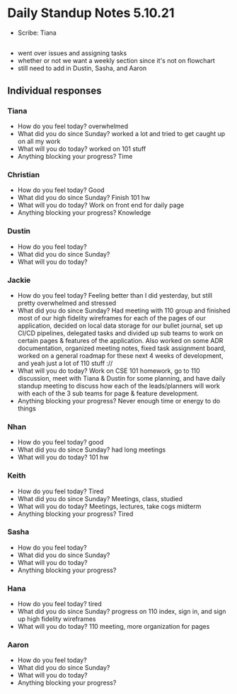 # Daily Standup Notes 5.10.21
* Scribe: Tiana

##
- went over issues and assigning tasks
- whether or not we want a weekly section since it's not on flowchart
- still need to add in Dustin, Sasha, and Aaron
 
## Individual responses

### Tiana
* How do you feel today? overwhelmed
* What did you do since Sunday? worked a lot and tried to get caught up on all my work
* What will you do today? worked on 101 stuff
* Anything blocking your progress? Time

### Christian
* How do you feel today? Good
* What did you do since Sunday? Finish 101 hw
* What will you do today? Work on front end for daily page
* Anything blocking your progress? Knowledge

### Dustin
* How do you feel today? 
* What did you do since Sunday? 
* What will you do today? 

### Jackie
* How do you feel today? Feeling better than I did yesterday, but still pretty overwhelmed and stressed
* What did you do since Sunday? Had meeting with 110 group and finished most of our high fidelity wireframes for each of the pages of our application, decided on local data storage for our bullet journal, set up CI/CD pipelines, delegated tasks and divided up sub teams to work on certain pages & features of the application. Also worked on some ADR documentation, organized meeting notes, fixed task assignment board, worked on a general roadmap for these next 4 weeks of development, and yeah just a lot of 110 stuff ://
* What will you do today? Work on CSE 101 homework, go to 110 discussion, meet with Tiana & Dustin for some planning, and have daily standup meeting to discuss how each of the leads/planners will work with each of the 3 sub teams for page & feature development.
* Anything blocking your progress? Never enough time or energy to do things

### Nhan
* How do you feel today? good
* What did you do since Sunday? had long meetings
* What will you do today? 101 hw

### Keith
* How do you feel today? Tired
* What did you do since Sunday? Meetings, class, studied
* What will you do today? Meetings, lectures, take cogs midterm
* Anything blocking your progress? Tired

### Sasha
* How do you feel today? 
* What did you do since Sunday?
* What will you do today? 
* Anything blocking your progress? 

### Hana
* How do you feel today? tired
* What did you do since Sunday? progress on 110 index, sign in, and sign up high fidelity wireframes
* What will you do today? 110 meeting, more organization for pages

### Aaron 
* How do you feel today? 
* What did you do since Sunday?  
* What will you do today? 
* Anything blocking your progress?
